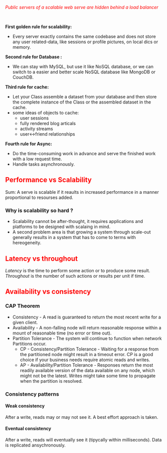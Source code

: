 *<font color = red>Public servers of a scalable web serve are hidden behind a load balancer</font>*

<br>

**First golden rule for scalability:**
- Every server exactly contains the same codebase and does not store any user related-data, like sessions or profile pictures, on local dics or memory.  

**Second rule for Database :**
-  We can stay with MySQL, but use it like NoSQL database, or we can switch to a easier and better scale NoSQL database like MongoDB or CouchDB. 

**Third rule for cache:**
-  Let your Class assemble a dataset from your database and then store the complete instance of the Class or the assembled dataset in the cache.
-  some ideas of objects to cache:
   -  user sessions 
   -  fully rendered blog articals
   -  activity streams
   -  user<->friend relationships

**Fourth rule for Async:**
-  Do the time-consuming work in advance and serve the finished work with a low request time.
-  Handle tasks asynchronously.

## <font color=red>Performance vs Scalability</font> 
Sum: A serve is scalable if it reaults in increased performance in a manner proportional to resourses added.  

### Why is scalability so hard ?
-  Scalability cannot be after-thought, it requires applications and platforms to be designed with scalaing in mind.  
-  A second problem area is that growing a system through scale-out generally results in a system that has to come to terms with hereogeneity.
  

## <font color=red>Latency vs throughout</font>
*Latency* is the time to perform some action or to produce some result.
*Throughout* is the number of such actions or results per unit if time.  

## <font color=red>Availability vs consistency</font>
### CAP Theorem
-  Consistency - A read is guaranteed to return the most recent write for a given client.
-  Availability - A non-falling node will return reasonable response within a mount of reasonable time (no error or time out).
-  Partition Tolerance - The system will continue to function when network Partitions occur.
    -  CP - Consistency/Partition Tolerance - Waiting for a response from the partitioned node might result in a timeout error. CP is a good choice if your business needs require atomic reads and writes.
    -  AP - Availability/Partition Tolerance - Responses return the most readily available version of the data available on any node, which might not be the latest. Writes might take some time to propagate when the partition is resolved.

### Consistency patterns
#### Weak consistency
After a write, reads may or may not see it. A best effort approach is taken.
#### Eventual consistency
After a write, reads will eventually see it (tipycally within milliseconds). Data is replicated ansychronously.
#### 